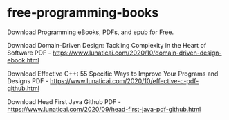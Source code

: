 # free-programming-books
Download Programming eBooks, PDFs, and epub for Free.

Download Domain-Driven Design: Tackling Complexity in the Heart of Software PDF - https://www.lunaticai.com/2020/10/domain-driven-design-ebook.html

Download Effective C++: 55 Specific Ways to Improve Your Programs and Designs PDF - https://www.lunaticai.com/2020/10/effective-c-pdf-github.html

Download Head First Java Github PDF - https://www.lunaticai.com/2020/09/head-first-java-pdf-github.html
